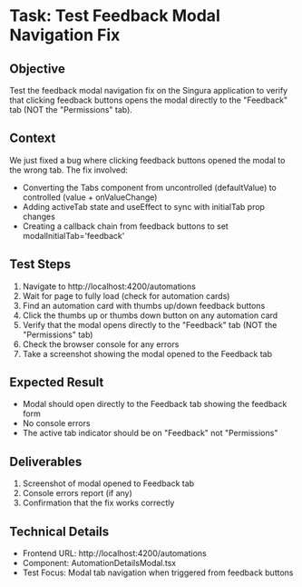 # Task: Test Feedback Modal Navigation Fix

## Objective
Test the feedback modal navigation fix on the Singura application to verify that clicking feedback buttons opens the modal directly to the "Feedback" tab (NOT the "Permissions" tab).

## Context
We just fixed a bug where clicking feedback buttons opened the modal to the wrong tab. The fix involved:
- Converting the Tabs component from uncontrolled (defaultValue) to controlled (value + onValueChange)
- Adding activeTab state and useEffect to sync with initialTab prop changes
- Creating a callback chain from feedback buttons to set modalInitialTab='feedback'

## Test Steps
1. Navigate to http://localhost:4200/automations
2. Wait for page to fully load (check for automation cards)
3. Find an automation card with thumbs up/down feedback buttons
4. Click the thumbs up or thumbs down button on any automation card
5. Verify that the modal opens directly to the "Feedback" tab (NOT the "Permissions" tab)
6. Check the browser console for any errors
7. Take a screenshot showing the modal opened to the Feedback tab

## Expected Result
- Modal should open directly to the Feedback tab showing the feedback form
- No console errors
- The active tab indicator should be on "Feedback" not "Permissions"

## Deliverables
1. Screenshot of modal opened to Feedback tab
2. Console errors report (if any)
3. Confirmation that the fix works correctly

## Technical Details
- Frontend URL: http://localhost:4200/automations
- Component: AutomationDetailsModal.tsx
- Test Focus: Modal tab navigation when triggered from feedback buttons

